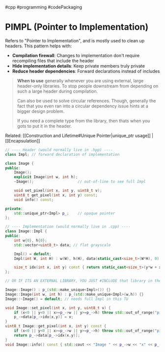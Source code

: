 #cpp #programming #codePackaging

# PIMPL (Pointer to Implementation)

Refers to "Pointer to Implementation", and is mostly used to clean up headers. This pattern helps with:
- **Compilation firewall**: Changes to implementation don't require recompiling files that include the header
- **Hide implementation details**: Keep private members truly private
- **Reduce header dependencies**: Forward declarations instead of includes

>**When to use** generally whenever you are using external, large header-only libraries. To stop people downstream from depending on such a large header during compilation.
>
>Can also be used to solve circular references. Though, generally the fact that you even ran into a circular dependency issue hints at a bigger design problem.
>
>If you need a complete type from the library, then thats when you gots to put it in the header.

Related: [[Construction and Lifetime#Unique Pointer|unique_ptr usage]] | [[Encapsulation]]

```c++
// ---- Header (would normally live in .hpp) ----
class Impl; // forward declaration of implementation

class Image {
public:
    Image();
    explicit Image(int w, int h);
    ~Image();                    // out-of-line to see full Impl

    void set_pixel(int x, int y, uint8_t v);
    uint8_t get_pixel(int x, int y) const;
    void info() const;

private:
    std::unique_ptr<Impl> p_;    // opaque pointer
};

// ---- Implementation (would normally live in .cpp) ----
class Image::Impl {
public:
    int w{0}, h{0};
    std::vector<uint8_t> data; // flat grayscale

    Impl() = default;
    Impl(int W, int H) : w(W), h(H), data(static_cast<size_t>(W*H), 0) {}

    size_t idx(int x, int y) const { return static_cast<size_t>(y*w + x); }
};

// OR IF ITS AN EXTERNAL LIBRARY, YOU JUST #INCLUDE that library in the .cpp

Image::Image() : p_(std::make_unique<Impl>()) {}
Image::Image(int w, int h) : p_(std::make_unique<Impl>(w,h)) {}
Image::~Image() = default; // needs full Impl in this TU

void Image::set_pixel(int x, int y, uint8_t v) {
    if (x<0 || y<0 || x>=p_->w || y>=p_->h) throw std::out_of_range("pixel");
    p_->data[p_->idx(x,y)] = v;
}
uint8_t Image::get_pixel(int x, int y) const {
    if (x<0 || y<0 || x>=p_->w || y>=p_->h) throw std::out_of_range("pixel");
    return p_->data[p_->idx(x,y)];
}
void Image::info() const { std::cout << "Image " << p_->w << "x" << p_->h << "\n"; }

```